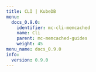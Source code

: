 ```yaml
---
title: CLI | KubeDB
menu:
  docs_0.9.0:
    identifier: mc-cli-memcached
    name: Cli
    parent: mc-memcached-guides
    weight: 45
menu_name: docs_0.9.0
info:
  version: 0.9.0
---
```


